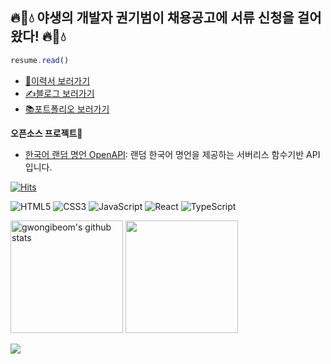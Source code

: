 ## 🔥🌿💧 야생의 개발자 권기범이 채용공고에 서류 신청을 걸어왔다! 🔥🌿💧

```javascript
resume.read()
```

* [📃이력서 보러가기](https://www.rallit.com/hub/resumes/24850/%EA%B6%8C%EA%B8%B0%EB%B2%94)
* [✍️블로그 보러가기](https://gwon-dev.tistory.com/)
* [📚포트폴리오 보러가기](https://cdn.rallit.com/attachment/2024-05-02/bnSm5OnoS6n4Zp61-whJk/%EA%B6%8C%EA%B8%B0%EB%B2%94_%ED%8F%AC%ED%8A%B8%ED%8F%B4%EB%A6%AC%EC%98%A4.pdf)

**오픈소스 프로젝트🌳**
* [한국어 랜덤 명언 OpenAPI](https://github.com/gwongibeom/korean-advice-open-api): 랜덤 한국어 명언을 제공하는 서버리스 함수기반 API 입니다.


[![Hits](https://hits.seeyoufarm.com/api/count/incr/badge.svg?url=https%3A%2F%2Fgithub.com%2Fgwongibeom&count_bg=%23ADE6FF&title_bg=%230F0F0F&icon=&icon_color=%23E7E7E7&title=%E2%9C%A8Welcome&edge_flat=false)](https://hits.seeyoufarm.com)

![HTML5](https://img.shields.io/badge/html5-%23E34F26.svg?style=for-the-badge&logo=html5&logoColor=white)
![CSS3](https://img.shields.io/badge/css3-%231572B6.svg?style=for-the-badge&logo=css3&logoColor=white)
![JavaScript](https://img.shields.io/badge/javascript-%23323330.svg?style=for-the-badge&logo=javascript&logoColor=%23F7DF1E)
![React](https://img.shields.io/badge/react-%2320232a.svg?style=for-the-badge&logo=react&logoColor=%2361DAFB)
![TypeScript](https://img.shields.io/badge/typescript-%23007ACC.svg?style=for-the-badge&logo=typescript&logoColor=white)

<div style="display: flex, height:180px">
<img align="center" style="height:180px" src="https://github-readme-stats.vercel.app/api?username=gwongibeom&show_icons=true&include_all_commits=true&theme=nord&hide_border=true" alt="gwongibeom's github stats" />
<img align="center" style="height:180px" src="https://github-readme-stats.vercel.app/api/top-langs/?username=gwongibeom&layout=compact&theme=nord&hide_border=true" />
</div>
<br>
<img src="https://img1.daumcdn.net/thumb/R1280x0/?scode=mtistory2&fname=https%3A%2F%2Fblog.kakaocdn.net%2Fdn%2FbeoaJ1%2FbtsGg0YyMKC%2FkdYuZ5DKLKihuANxK7sGr0%2Fimg.jpg">

